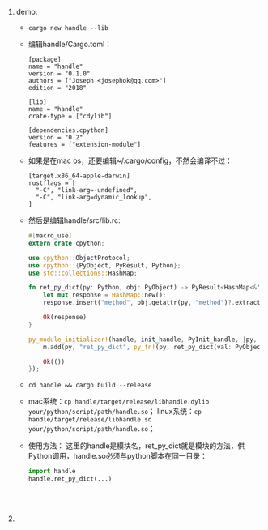 1. demo:

   - `cargo new handle --lib`

   - 编辑handle/Cargo.toml：

     ```shell
     [package]
     name = "handle"
     version = "0.1.0"
     authors = ["Joseph <josephok@qq.com>"]
     edition = "2018"
     
     [lib]
     name = "handle"
     crate-type = ["cdylib"]
     
     [dependencies.cpython]
     version = "0.2"
     features = ["extension-module"]
     ```

   - 如果是在mac os，还要编辑~/.cargo/config，不然会编译不过：

     ```shell
     [target.x86_64-apple-darwin]
     rustflags = [
       "-C", "link-arg=-undefined",
       "-C", "link-arg=dynamic_lookup",
     ]
     ```

     

   - 然后是编辑handle/src/lib.rc:

     ```rust
     #[macro_use]
     extern crate cpython;
     
     use cpython::ObjectProtocol;
     use cpython::{PyObject, PyResult, Python};
     use std::collections::HashMap;
     
     fn ret_py_dict(py: Python, obj: PyObject) -> PyResult<HashMap<&'static str, String>> {
         let mut response = HashMap::new();
         response.insert("method", obj.getattr(py, "method")?.extract(py)?);
     
         Ok(response)
     }
     
     py_module_initializer!(handle, init_handle, PyInit_handle, |py, m| {
         m.add(py, "ret_py_dict", py_fn!(py, ret_py_dict(val: PyObject)))?;
     
         Ok(())
     });
     ```


   - `cd handle && cargo build --release`

   - mac系统：`cp handle/target/release/libhandle.dylib your/python/script/path/handle.so`；
     linux系统：`cp handle/target/release/libhandle.so your/python/script/path/handle.so`；

   - 使用方法：
这里的handle是模块名，ret_py_dict就是模块的方法，供Python调用，handle.so必须与python脚本在同一目录：
     
     ```python
     import handle
     handle.ret_py_dict(...)
     ```

<br><br> 

2. 